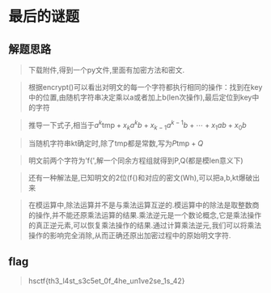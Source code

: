 # 最后的谜题

## 解题思路

> 下载附件,得到一个py文件,里面有加密方法和密文.

> 根据encrypt()可以看出对明文的每一个字符都执行相同的操作：找到在key中的位置,由随机字符串决定乘以a或者加上b(len次操作),最后定位到key中的字符

> 推导一下式子,相当于$a^k\mathrm{tmp}+x_ka^kb+x_{k-1}a^{k-1}b+\cdots+x_1ab+x_0b$

> 当随机字符串kt确定时,除了tmp都是常数,写为$P\mathrm{tmp}+Q$

> 明文前两个字符为’f{',解一个同余方程组就得到P,Q(都是模len意义下)

> 还有一种解法是,已知明文的2位(f{)和对应的密文(Wh),可以把a,b,kt爆破出来

> 在模运算中,除法运算并不是与乘法运算互逆的.模运算中的除法是取整数商的操作,并不能还原乘法运算的结果.乘法逆元是一个数论概念,它是乘法操作的真正逆元素,可以恢复乘法操作的结果.通过计算乘法逆元,我们可以将乘法操作的影响完全消除,从而正确还原出加密过程中的原始明文字符.

## flag

> hsctf{th3_l4st_s3c5et_0f_4he_un1ve2se_1s_42}
